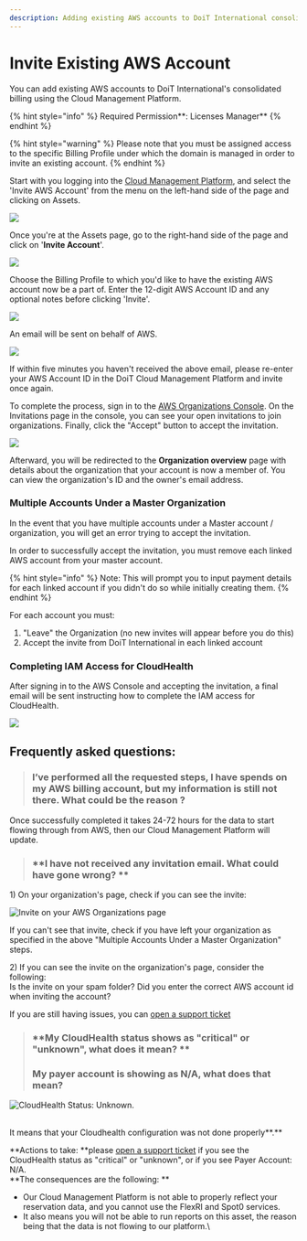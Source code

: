 ```yaml
---
description: Adding existing AWS accounts to DoiT International consolidated billing
---
```


# Invite Existing AWS Account

You can add existing AWS accounts to DoiT International's consolidated billing using the Cloud Management Platform.

{% hint style="info" %}
Required Permission**: Licenses Manager**
{% endhint %}

{% hint style="warning" %}
Please note that you must be assigned access to the specific Billing Profile under which the domain is managed in order to invite an existing account.
{% endhint %}

Start with you logging into the [Cloud Management Platform](https://app.doit-intl.com), and select the 'Invite AWS Account' from the menu on the left-hand side of the page and clicking on Assets.

![](<../.gitbook/assets/assets-icon-1- (4) (5) (5) (3).png>)

Once you're at the Assets page, go to the right-hand side of the page and click on '**Invite Account**'.

![](../.gitbook/assets/aws-invite-tab.png)

Choose the Billing Profile to which you'd like to have the existing AWS account now be a part of. Enter the 12-digit AWS Account ID and any optional notes before clicking 'Invite'.

![](../.gitbook/assets/aws-id.png)

An email will be sent on behalf of AWS.

![](../.gitbook/assets/invite-aws.png)

If within five minutes you haven't received the above email, please re-enter your AWS Account ID in the DoiT Cloud Management Platform and invite once again. 

To complete the process, sign in to the [AWS Organizations Console](https://console.aws.amazon.com/organizations/). On the Invitations page in the console, you can see your open invitations to join organizations. Finally, click the "Accept" button to accept the invitation.

![](../.gitbook/assets/cint_aws_invitation3.png)

Afterward, you will be redirected to the **Organization overview** page with details about the organization that your account is now a member of. You can view the organization's ID and the owner's email address.

### Multiple Accounts Under a Master Organization

In the event that you have multiple accounts under a Master account / organization, you will get an error trying to accept the invitation.

In order to successfully accept the invitation, you must remove each linked AWS account from your master account.

{% hint style="info" %}
Note: This will prompt you to input payment details for each linked account if you didn't do so while initially creating them.
{% endhint %}

For each account you must:

1. "Leave" the Organization (no new invites will appear before you do this)
2. Accept the invite from DoiT International in each linked account

### Completing IAM Access for CloudHealth

After signing in to the AWS Console and accepting the invitation, a final email will be sent instructing how to complete the IAM access for CloudHealth.

![](../.gitbook/assets/iam-last-steps.png)

## Frequently asked questions: 

> ### **I’ve performed all the requested steps, I have spends on my AWS billing account, but my information is still not there. What could be the reason ?**

Once successfully completed it takes 24-72 hours for the data to start flowing through from AWS, then our Cloud Management Platform will update. 

> ### **I have not received any invitation email. What could have gone wrong? **

1\) On your organization's page, check if you can see the invite: 

![Invite on your AWS Organizations page ](<../.gitbook/assets/image (72).png>)

If you can't see that invite, check if you have left your organization as specified in the above "Multiple Accounts Under a Master Organization" steps. 

2\) If you can see the invite on the organization's page, consider the following:\
Is the invite on your spam folder? Did you enter the correct AWS account id when inviting the account? 

If you are still having issues, you can [open a support ticket](https://hello.doit-intl.com/support)

> ### **My CloudHealth status shows as "critical" or "unknown", what does it mean? **
>
> ### **My payer account is showing as N/A, what does that mean?**

![CloudHealth Status: Unknown.](<../.gitbook/assets/image (73).png>)

\
It means that your Cloudhealth configuration was not done properly**.**

**Actions to take: **please [open a support ticket](https://hello.doit-intl.com/support) if you see the  CloudHealth status as "critical" or "unknown", or if you see Payer Account: N/A.\
**The consequences are the following: **

* Our Cloud Management Platform is not able to properly reflect your reservation data, and you cannot use the FlexRI and Spot0 services. 
* It also means you will not be able to run reports on this asset, the reason being that the data is not flowing to our platform.\
